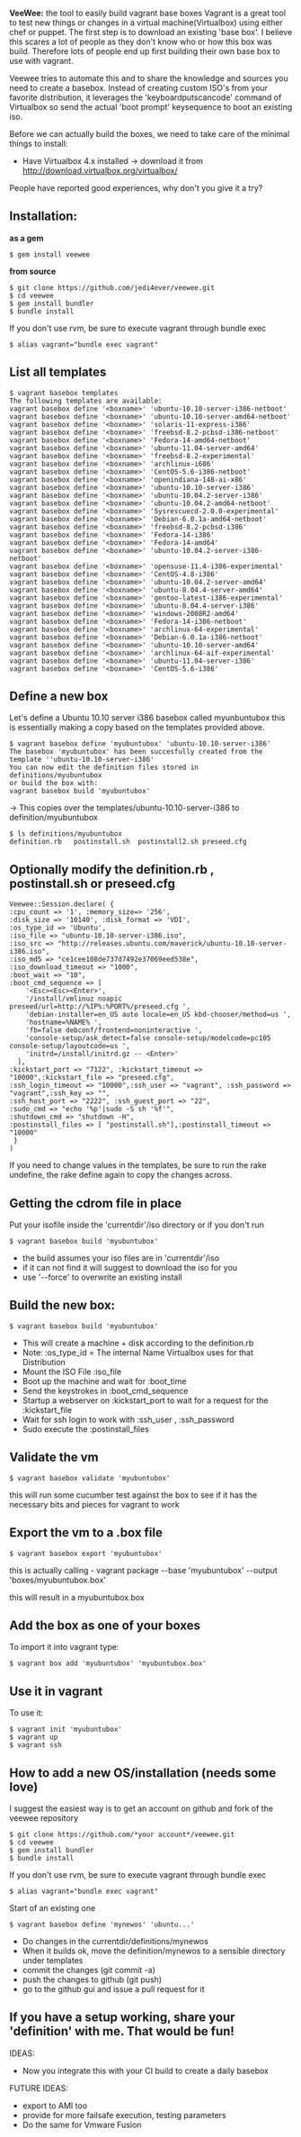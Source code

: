 **VeeWee:** the tool to easily build vagrant base boxes
Vagrant is a great tool to test new things or changes in a virtual machine(Virtualbox) using either chef or puppet.
The first step is to download an existing 'base box'. I believe this scares a lot of people as they don't know who or how this box was build. Therefore lots of people end up first building their own base box to use with vagrant.

Veewee tries to automate this and to share the knowledge and sources you need to create a basebox. Instead of creating custom ISO's from your favorite distribution, it leverages the 'keyboardputscancode' command of Virtualbox so send the actual 'boot prompt' keysequence to boot an existing iso.

Before we can actually build the boxes, we need to take care of the minimal things to install:
- Have Virtualbox 4.x installed -> download it from http://download.virtualbox.org/virtualbox/


People have reported good experiences, why don't you give it a try?

## Installation:
__as a gem__

    $ gem install veewee

__from source__

    $ git clone https://github.com/jedi4ever/veewee.git
    $ cd veewee
    $ gem install bundler
    $ bundle install

If you don't use rvm, be sure to execute vagrant through bundle exec

    $ alias vagrant="bundle exec vagrant"


## List all templates

    $ vagrant basebox templates
    The following templates are available:
    vagrant basebox define '<boxname>' 'ubuntu-10.10-server-i386-netboot'
    vagrant basebox define '<boxname>' 'ubuntu-10.10-server-amd64-netboot'
    vagrant basebox define '<boxname>' 'solaris-11-express-i386'
    vagrant basebox define '<boxname>' 'freebsd-8.2-pcbsd-i386-netboot'
    vagrant basebox define '<boxname>' 'Fedora-14-amd64-netboot'
    vagrant basebox define '<boxname>' 'ubuntu-11.04-server-amd64'
    vagrant basebox define '<boxname>' 'freebsd-8.2-experimental'
    vagrant basebox define '<boxname>' 'archlinux-i686'
    vagrant basebox define '<boxname>' 'CentOS-5.6-i386-netboot'
    vagrant basebox define '<boxname>' 'openindiana-148-ai-x86'
    vagrant basebox define '<boxname>' 'ubuntu-10.10-server-i386'
    vagrant basebox define '<boxname>' 'ubuntu-10.04.2-server-i386'
    vagrant basebox define '<boxname>' 'ubuntu-10.04.2-amd64-netboot'
    vagrant basebox define '<boxname>' 'Sysrescuecd-2.0.0-experimental'
    vagrant basebox define '<boxname>' 'Debian-6.0.1a-amd64-netboot'
    vagrant basebox define '<boxname>' 'freebsd-8.2-pcbsd-i386'
    vagrant basebox define '<boxname>' 'Fedora-14-i386'
    vagrant basebox define '<boxname>' 'Fedora-14-amd64'
    vagrant basebox define '<boxname>' 'ubuntu-10.04.2-server-i386-netboot'
    vagrant basebox define '<boxname>' 'opensuse-11.4-i386-experimental'
    vagrant basebox define '<boxname>' 'CentOS-4.8-i386'
    vagrant basebox define '<boxname>' 'ubuntu-10.04.2-server-amd64'
    vagrant basebox define '<boxname>' 'ubuntu-8.04.4-server-amd64'
    vagrant basebox define '<boxname>' 'gentoo-latest-i386-experimental'
    vagrant basebox define '<boxname>' 'ubuntu-8.04.4-server-i386'
    vagrant basebox define '<boxname>' 'windows-2008R2-amd64'
    vagrant basebox define '<boxname>' 'Fedora-14-i386-netboot'
    vagrant basebox define '<boxname>' 'archlinux-64-experimental'
    vagrant basebox define '<boxname>' 'Debian-6.0.1a-i386-netboot'
    vagrant basebox define '<boxname>' 'ubuntu-10.10-server-amd64'
    vagrant basebox define '<boxname>' 'archlinux-64-aif-experimental'
    vagrant basebox define '<boxname>' 'ubuntu-11.04-server-i386'
    vagrant basebox define '<boxname>' 'CentOS-5.6-i386'


## Define a new box
Let's define a  Ubuntu 10.10 server i386 basebox called myunbuntubox
this is essentially making a copy based on the  templates provided above.

    $ vagrant basebox define 'myubuntubox' 'ubuntu-10.10-server-i386'
    The basebox 'myubuntubox' has been succesfully created from the template ''ubuntu-10.10-server-i386'
    You can now edit the definition files stored in definitions/myubuntubox
    or build the box with:
    vagrant basebox build 'myubuntubox'

-> This copies over the templates/ubuntu-10.10-server-i386 to definition/myubuntubox

    $ ls definitions/myubuntubox
    definition.rb	postinstall.sh	postinstall2.sh	preseed.cfg

## Optionally modify the definition.rb , postinstall.sh or preseed.cfg

    Veewee::Session.declare( {
    :cpu_count => '1', :memory_size=> '256', 
    :disk_size => '10140', :disk_format => 'VDI',
    :os_type_id => 'Ubuntu',
    :iso_file => "ubuntu-10.10-server-i386.iso", 
    :iso_src => "http://releases.ubuntu.com/maverick/ubuntu-10.10-server-i386.iso",
    :iso_md5 => "ce1cee108de737d7492e37069eed538e",
    :iso_download_timeout => "1000",
    :boot_wait => "10",
    :boot_cmd_sequence => [ 
        '<Esc><Esc><Enter>',
        '/install/vmlinuz noapic preseed/url=http://%IP%:%PORT%/preseed.cfg ',
        'debian-installer=en_US auto locale=en_US kbd-chooser/method=us ',
        'hostname=%NAME% ',
        'fb=false debconf/frontend=noninteractive ',
        'console-setup/ask_detect=false console-setup/modelcode=pc105 console-setup/layoutcode=us ',
        'initrd=/install/initrd.gz -- <Enter>' 
      ],
    :kickstart_port => "7122", :kickstart_timeout => "10000",:kickstart_file => "preseed.cfg",
    :ssh_login_timeout => "10000",:ssh_user => "vagrant", :ssh_password => "vagrant",:ssh_key => "",
    :ssh_host_port => "2222", :ssh_guest_port => "22",
    :sudo_cmd => "echo '%p'|sudo -S sh '%f'",
    :shutdown_cmd => "shutdown -H",
    :postinstall_files => [ "postinstall.sh"],:postinstall_timeout => "10000"
     }
    )

If you need to change values in the templates, be sure to run the rake undefine, the rake define again to copy the changes across.

## Getting the cdrom file in place
Put your isofile inside the 'currentdir'/iso directory or if you don't run

    $ vagrant basebox build 'myubuntubox'

- the build assumes your iso files are in 'currentdir'/iso
- if it can not find it will suggest to download the iso for you
- use '--force' to overwrite an existing install

## Build the new box:

    $ vagrant basebox build 'myubuntubox'

- This will create a machine + disk according to the definition.rb
- Note: :os_type_id = The internal Name Virtualbox uses for that Distribution
- Mount the ISO File :iso_file
- Boot up the machine and wait for :boot_time
- Send the keystrokes in :boot_cmd_sequence
- Startup a webserver on :kickstart_port to wait for a request for the :kickstart_file
- Wait for ssh login to work with :ssh_user , :ssh_password
- Sudo execute the :postinstall_files

## Validate the vm 

    $ vagrant basebox validate 'myubuntubox'

this will run some cucumber test against the box to see if it has the necessary bits and pieces for vagrant to work

## Export the vm to a .box file

    $ vagrant basebox export 'myubuntubox'

this is actually calling - vagrant package --base 'myubuntubox' --output 'boxes/myubuntubox.box'

this will result in a myubuntubox.box

## Add the box as one of your boxes
To import it into vagrant type:

    $ vagrant box add 'myubuntubox' 'myubuntubox.box'

## Use it in vagrant

To use it:

    $ vagrant init 'myubuntubox'
    $ vagrant up
    $ vagrant ssh

## How to add a new OS/installation (needs some love)

I suggest the easiest way is to get an account on github and fork of the veewee repository

    $ git clone https://github.com/*your account*/veewee.git
    $ cd veewee
    $ gem install bundler
    $ bundle install

If you don't use rvm, be sure to execute vagrant through bundle exec

    $ alias vagrant="bundle exec vagrant"

Start of an existing one

    $ vagrant basebox define 'mynewos' 'ubuntu...'

- Do changes in the currentdir/definitions/mynewos
- When it builds ok, move the definition/mynewos to a sensible directory under templates
- commit the changes (git commit -a)
- push the changes to github (git push)
- go to the github gui and issue a pull request for it

## If you have a setup working, share your 'definition' with me. That would be fun! 

IDEAS:

- Now you integrate this with your CI build to create a daily basebox

FUTURE IDEAS:

- export to AMI too
- provide for more failsafe execution, testing parameters
- Do the same for Vmware Fusion
